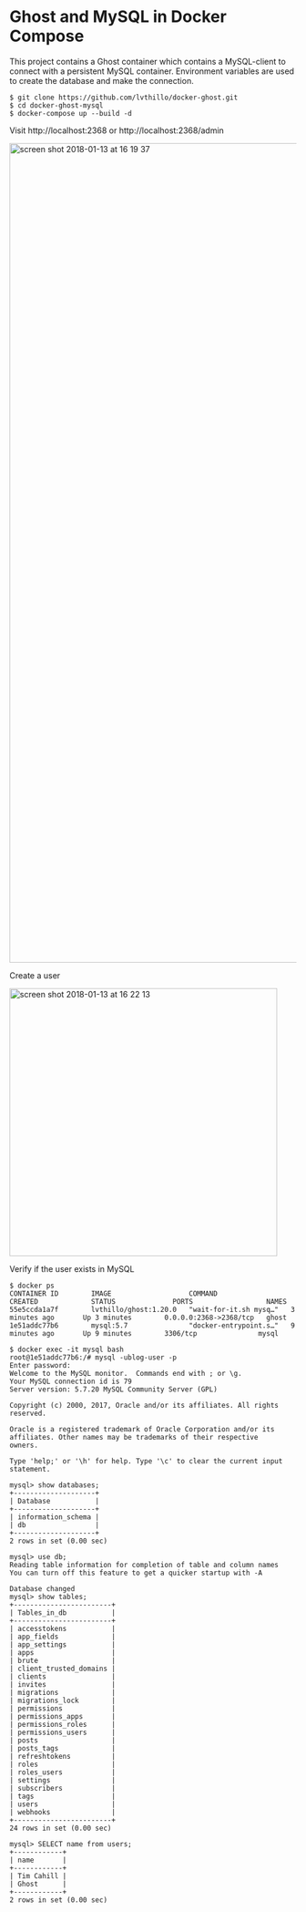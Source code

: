 # Ghost and MySQL in Docker Compose

This project contains a Ghost container which contains a MySQL-client to connect with a persistent MySQL container.
Environment variables are used to create the database and make the connection.

```
$ git clone https://github.com/lvthillo/docker-ghost.git
$ cd docker-ghost-mysql 
$ docker-compose up --build -d
```

Visit http://localhost:2368 or http://localhost:2368/admin

<img width="1438" alt="screen shot 2018-01-13 at 16 19 37" src="https://user-images.githubusercontent.com/14105387/34907357-a7979968-f87d-11e7-8423-c8734cbc6fdd.png">

Create a user

<img width="470" alt="screen shot 2018-01-13 at 16 22 13" src="https://user-images.githubusercontent.com/14105387/34907394-29372d12-f87e-11e7-858f-a023d2b67cb9.png">

Verify if the user exists in MySQL
```
$ docker ps
CONTAINER ID        IMAGE                   COMMAND                  CREATED             STATUS              PORTS                  NAMES
55e5ccda1a7f        lvthillo/ghost:1.20.0   "wait-for-it.sh mysq…"   3 minutes ago       Up 3 minutes        0.0.0.0:2368->2368/tcp   ghost
1e51addc77b6        mysql:5.7               "docker-entrypoint.s…"   9 minutes ago       Up 9 minutes        3306/tcp               mysql

$ docker exec -it mysql bash
root@1e51addc77b6:/# mysql -ublog-user -p
Enter password:
Welcome to the MySQL monitor.  Commands end with ; or \g.
Your MySQL connection id is 79
Server version: 5.7.20 MySQL Community Server (GPL)

Copyright (c) 2000, 2017, Oracle and/or its affiliates. All rights reserved.

Oracle is a registered trademark of Oracle Corporation and/or its
affiliates. Other names may be trademarks of their respective
owners.

Type 'help;' or '\h' for help. Type '\c' to clear the current input statement.

mysql> show databases;
+--------------------+
| Database           |
+--------------------+
| information_schema |
| db                 |
+--------------------+
2 rows in set (0.00 sec)

mysql> use db;
Reading table information for completion of table and column names
You can turn off this feature to get a quicker startup with -A

Database changed
mysql> show tables;
+------------------------+
| Tables_in_db           |
+------------------------+
| accesstokens           |
| app_fields             |
| app_settings           |
| apps                   |
| brute                  |
| client_trusted_domains |
| clients                |
| invites                |
| migrations             |
| migrations_lock        |
| permissions            |
| permissions_apps       |
| permissions_roles      |
| permissions_users      |
| posts                  |
| posts_tags             |
| refreshtokens          |
| roles                  |
| roles_users            |
| settings               |
| subscribers            |
| tags                   |
| users                  |
| webhooks               |
+------------------------+
24 rows in set (0.00 sec)

mysql> SELECT name from users;
+------------+
| name       |
+------------+
| Tim Cahill |
| Ghost      |
+------------+
2 rows in set (0.00 sec)


